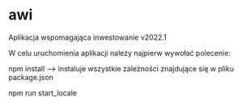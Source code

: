 # awi
Aplikacja wspomagająca inwestowanie v2022.1

W celu uruchomienia aplikacji należy najpierw wywołać polecenie:


npm install --> instaluje wszystkie zależności znajdujące się w pliku package.json

npm run start_locale
